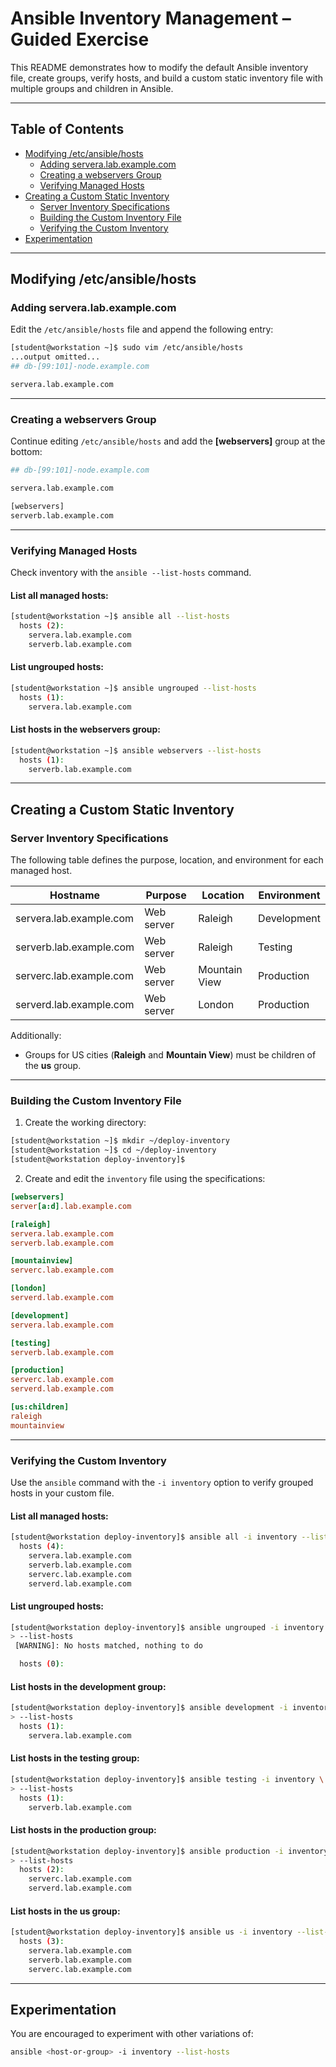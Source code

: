 
# Ansible Inventory Management – Guided Exercise

This README demonstrates how to modify the default Ansible inventory file, create groups, verify hosts, and build a custom static inventory file with multiple groups and children in Ansible.

***

## Table of Contents
- [Modifying /etc/ansible/hosts](#modifying-etcansiblehosts)  
  - [Adding servera.lab.example.com](#adding-serveralabexamplecom)  
  - [Creating a webservers Group](#creating-a-webservers-group)  
  - [Verifying Managed Hosts](#verifying-managed-hosts)  
- [Creating a Custom Static Inventory](#creating-a-custom-static-inventory)  
  - [Server Inventory Specifications](#server-inventory-specifications)  
  - [Building the Custom Inventory File](#building-the-custom-inventory-file)  
  - [Verifying the Custom Inventory](#verifying-the-custom-inventory)  
- [Experimentation](#experimentation)  

***

## Modifying /etc/ansible/hosts

### Adding servera.lab.example.com
Edit the `/etc/ansible/hosts` file and append the following entry:

```bash
[student@workstation ~]$ sudo vim /etc/ansible/hosts
...output omitted...
## db-[99:101]-node.example.com

servera.lab.example.com
```

***

### Creating a webservers Group
Continue editing `/etc/ansible/hosts` and add the **[webservers]** group at the bottom:

```bash
## db-[99:101]-node.example.com

servera.lab.example.com

[webservers]
serverb.lab.example.com
```

***

### Verifying Managed Hosts
Check inventory with the `ansible --list-hosts` command.

#### List all managed hosts:
```bash
[student@workstation ~]$ ansible all --list-hosts
  hosts (2):
    servera.lab.example.com
    serverb.lab.example.com
```

#### List ungrouped hosts:
```bash
[student@workstation ~]$ ansible ungrouped --list-hosts
  hosts (1):
    servera.lab.example.com
```

#### List hosts in the webservers group:
```bash
[student@workstation ~]$ ansible webservers --list-hosts
  hosts (1):
    serverb.lab.example.com
```

***

## Creating a Custom Static Inventory

### Server Inventory Specifications
The following table defines the purpose, location, and environment for each managed host.

| Hostname                 | Purpose     | Location      | Environment |
|---------------------------|-------------|---------------|-------------|
| servera.lab.example.com  | Web server  | Raleigh       | Development |
| serverb.lab.example.com  | Web server  | Raleigh       | Testing     |
| serverc.lab.example.com  | Web server  | Mountain View | Production  |
| serverd.lab.example.com  | Web server  | London        | Production  |

Additionally:
- Groups for US cities (**Raleigh** and **Mountain View**) must be children of the **us** group.  

***

### Building the Custom Inventory File
1. Create the working directory:
```bash
[student@workstation ~]$ mkdir ~/deploy-inventory
[student@workstation ~]$ cd ~/deploy-inventory
[student@workstation deploy-inventory]$
```

2. Create and edit the `inventory` file using the specifications:

```ini
[webservers]
server[a:d].lab.example.com

[raleigh]
servera.lab.example.com
serverb.lab.example.com

[mountainview]
serverc.lab.example.com

[london]
serverd.lab.example.com

[development]
servera.lab.example.com

[testing]
serverb.lab.example.com

[production]
serverc.lab.example.com
serverd.lab.example.com

[us:children]
raleigh
mountainview
```

***

### Verifying the Custom Inventory
Use the `ansible` command with the `-i inventory` option to verify grouped hosts in your custom file.

#### List all managed hosts:
```bash
[student@workstation deploy-inventory]$ ansible all -i inventory --list-hosts
  hosts (4):
    servera.lab.example.com
    serverb.lab.example.com
    serverc.lab.example.com
    serverd.lab.example.com
```

#### List ungrouped hosts:
```bash
[student@workstation deploy-inventory]$ ansible ungrouped -i inventory \
> --list-hosts
 [WARNING]: No hosts matched, nothing to do

  hosts (0):
```

#### List hosts in the development group:
```bash
[student@workstation deploy-inventory]$ ansible development -i inventory \
> --list-hosts
  hosts (1):
    servera.lab.example.com
```

#### List hosts in the testing group:
```bash
[student@workstation deploy-inventory]$ ansible testing -i inventory \
> --list-hosts
  hosts (1):
    serverb.lab.example.com
```

#### List hosts in the production group:
```bash
[student@workstation deploy-inventory]$ ansible production -i inventory \
> --list-hosts
  hosts (2):
    serverc.lab.example.com
    serverd.lab.example.com
```

#### List hosts in the us group:
```bash
[student@workstation deploy-inventory]$ ansible us -i inventory --list-hosts
  hosts (3):
    servera.lab.example.com
    serverb.lab.example.com
    serverc.lab.example.com
```

***

## Experimentation
You are encouraged to experiment with other variations of:

```bash
ansible <host-or-group> -i inventory --list-hosts
```

